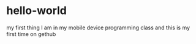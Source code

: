# hello-world
my first thing
I am in my mobile device programming class and this is my first time on gethub
